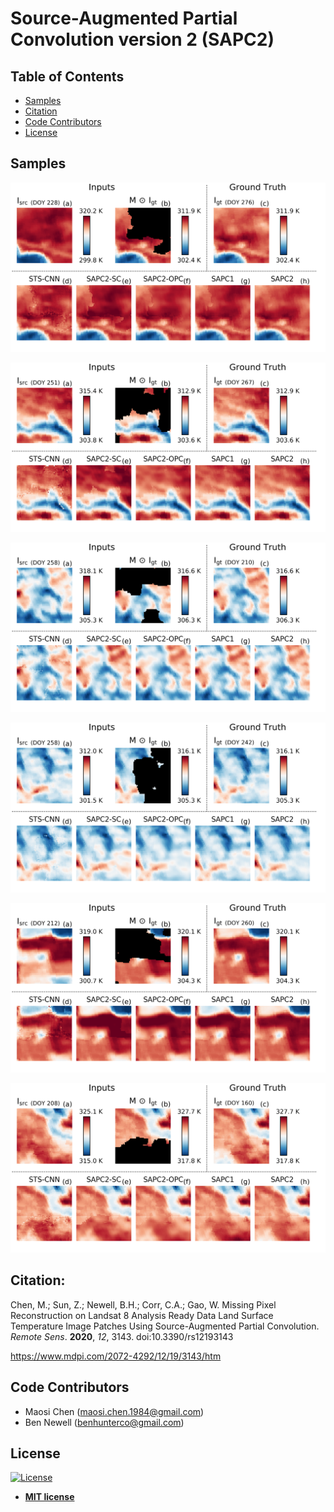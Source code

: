 # Source-Augmented Partial Convolution version 2 (SAPC2)

## Table of Contents

- [Samples](#samples)
- [Citation](#Citation)
- [Code Contributors](#code-contributors)
- [License](#license)

## Samples
![alt text](https://github.com/maosi-chen/sapc2/blob/master/figure/plot_mosaic_81163.png?raw=true)

![alt text](https://github.com/maosi-chen/sapc2/blob/master/figure/plot_mosaic_109176.png?raw=true)

![alt text](https://github.com/maosi-chen/sapc2/blob/master/figure/plot_mosaic_43792.png?raw=true)

![alt text](https://github.com/maosi-chen/sapc2/blob/master/figure/plot_mosaic_123297.png?raw=true)

![alt text](https://github.com/maosi-chen/sapc2/blob/master/figure/plot_mosaic_119852.png?raw=true)

![alt text](https://github.com/maosi-chen/sapc2/blob/master/figure/plot_mosaic_80578.png?raw=true)

## Citation:
Chen, M.; Sun, Z.; Newell, B.H.; Corr, C.A.; Gao, W. Missing Pixel Reconstruction on Landsat 8 Analysis Ready Data Land Surface Temperature Image Patches Using Source-Augmented Partial Convolution. *Remote Sens*. **2020**, *12*, 3143. doi:10.3390/rs12193143

https://www.mdpi.com/2072-4292/12/19/3143/htm

## Code Contributors
* Maosi Chen (maosi.chen.1984@gmail.com)
* Ben Newell (benhunterco@gmail.com)

## License

[![License](http://img.shields.io/:license-mit-blue.svg?style=flat-square)](http://badges.mit-license.org)

- **[MIT license](https://github.com/maosi-chen/sapc2/blob/master/LICENSE)**
